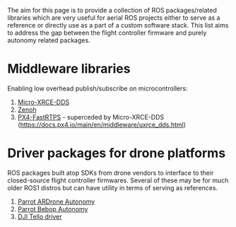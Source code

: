 The aim for this page is to provide a collection of ROS packages/related libraries which are very useful for aerial ROS projects either to serve as a reference or directly use as a part of a custom software stack. This list aims to address the gap between the flight controller firmware and purely autonomy related packages. 

# Middleware libraries

Enabling low overhead publish/subscribe on microcontrollers:

1. [Micro-XRCE-DDS](https://github.com/eProsima/Micro-XRCE-DDS)
2. [Zenoh](https://github.com/eclipse-zenoh/zenoh-plugin-dds)
3. [PX4-FastRTPS](https://github.com/eProsima/px4_to_ros) - superceded by Micro-XRCE-DDS (https://docs.px4.io/main/en/middleware/uxrce_dds.html)

# Driver packages for drone platforms

ROS packages built atop SDKs from drone vendors to interface to their closed-source flight controller firmwares. Several of these may be for much older ROS1 distros but can have utility in terms of serving as references.

1. [Parrot ARDrone Autonomy](https://github.com/AutonomyLab/ardrone_autonomy)
2. [Parrot Bebop Autonomy](https://github.com/AutonomyLab/bebop_autonomy)
3. [DJI Tello driver](https://github.com/anqixu/tello_driver)
